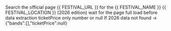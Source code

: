Search the official page {{ FESTIVAL_URL }} for the {{ FESTIVAL_NAME }} {{ FESTIVAL_LOCATION }} (2026 edition)
wait for the page full load before data extraction
ticketPrice only number or null
If 2026 data not found → {"bands":[],"ticketPrice":null}
